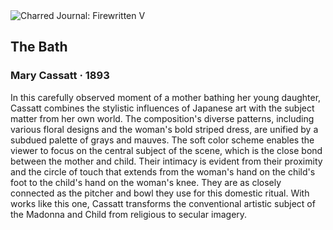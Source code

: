 <div class="artwork-of-the-day">
  <div class="container">
    <div class="img-wrapper">
      <img
        src="https://uploads1.wikiart.org/images/mary-cassatt/the-bath.jpg!Large.jpg"
        alt="Charred Journal: Firewritten V" />
    </div>
    <div class="artwork-detail">
      <div class="artwork-origin"> 
        <h2 class="artwork-name">The Bath</h2>
        <h3 class="artist">
          Mary Cassatt
                    ·  1893
        </h3>
      </div>
      <p class="description">
        <span class="artwork-description-text ng-binding" ng-bind-html="viewModel.ArtworkOfTheDay.Description | unsafe">In this carefully observed moment of a mother bathing her young daughter, Cassatt combines the stylistic influences of Japanese art with the subject matter from her own world. The composition's diverse patterns, including various floral designs and the woman's bold striped dress, are unified by a subdued palette of grays and mauves. The soft color scheme enables the viewer to focus on the central subject of the scene, which is the close bond between the mother and child. Their intimacy is evident from their proximity and the circle of touch that extends from the woman's hand on the child's foot to the child's hand on the woman's knee. They are as closely connected as the pitcher and bowl they use for this domestic ritual. With works like this one, Cassatt transforms the conventional artistic subject of the Madonna and Child from religious to secular imagery.</span>
                        <div class="text-shadow-container" ng-show="showShadow" style=""></div>
      </p>
    </div>
  </div>

</div>
